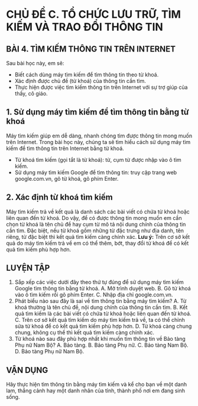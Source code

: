 # CHỦ ĐỀ C. TỔ CHỨC LƯU TRỮ, TÌM KIẾM VÀ TRAO ĐỔI THÔNG TIN

## BÀI 4. TÌM KIẾM THÔNG TIN TRÊN INTERNET

Sau bài học này, em sẽ:
- Biết cách dùng máy tìm kiếm để tìm thông tin theo từ khoá.
- Xác định được chủ đề (từ khoá) của thông tin cần tìm.
- Thực hiện được việc tìm kiếm thông tin trên Internet với sự trợ giúp của thầy, cô giáo.

## 1. Sử dụng máy tìm kiếm để tìm thông tin bằng từ khoá
Máy tìm kiếm giúp em dễ dàng, nhanh chóng tìm được thông tin mong muốn
trên Internet. Trong bài học này, chúng ta sẽ tìm hiểu cách sử dụng máy tìm kiếm
để tìm thông tin trên Internet bằng từ khoá.

* Từ khoá tìm kiếm (gọi tắt là từ khoá): từ, cụm từ được nhập vào ô tìm kiếm.
* Sử dụng máy tìm kiếm Google để tìm thông tin: truy cập trang web google.com.vn, gõ từ khoá, gõ phím Enter.

## 2. Xác định từ khoá tìm kiếm
Máy tìm kiếm trả về kết quả là danh sách các bài viết có chứa từ khoá hoặc liên quan đến từ khoá. Do vậy, để có được thông tin mong muốn em cần chọn từ khoá là tên chủ đề hay cụm từ mô tả nội dung chính của thông tin cần tìm. Đặc biệt, nếu từ khoá gồm những từ đặc trưng như địa danh, tên riêng, từ đặc biệt thì kết quả tìm kiếm càng chính xác.
**Lưu ý:** Trên cơ sở kết quả do máy tìm kiếm trả về em có thể thêm, bớt, thay đổi từ khoá để có kết quả tìm kiếm phù hợp hơn.
## LUYỆN TẬP
1. Sắp xếp các việc dưới đây theo thứ tự đúng để sử dụng máy tìm kiếm Google tìm thông tin bằng từ khoá.
A. Mở trình duyệt web.
B. Gõ từ khoá vào ô tìm kiếm rồi gõ phím Enter.
C. Nhập địa chỉ google.com.vn.
2. Phát biểu nào sau đây là sai về tìm thông tin bằng máy tìm kiếm?
A. Từ khoá thường là tên chủ đề, nội dung chính của thông tin cần tìm.
B. Kết quả tìm kiếm là các bài viết có chứa từ khoá hoặc liên quan đến từ khoá.
C. Trên cơ sở kết quả tìm kiếm do máy tìm kiếm trả về, ta có thể chỉnh sửa từ khoá để có kết quả tìm kiếm phù hợp hơn.
D. Từ khoá càng chung chung, không cụ thể thì kết quả tìm kiếm càng chính xác.
3. Từ khoá nào sau đây phù hợp nhất khi muốn tìm thông tin về Bảo tàng Phụ nữ Nam Bộ?
A. Bảo tàng.
B. Bảo tàng Phụ nữ.
C. Bảo tàng Nam Bộ.
D. Bảo tàng Phụ nữ Nam Bộ.

## VẬN DỤNG
Hãy thực hiện tìm thông tin bằng máy tìm kiếm và kể cho bạn về một danh lam, thắng cảnh hay một danh nhân của tỉnh, thành phố nơi em đang sinh sống.
